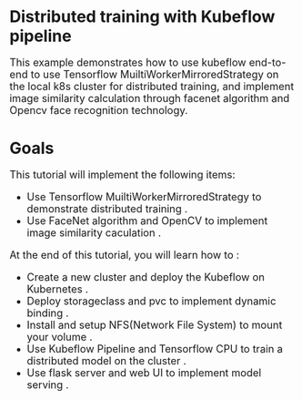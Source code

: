 # Distributed training with Kubeflow pipeline
<font size=4>This example demonstrates how to use kubeflow end-to-end to use Tensorflow MuiltiWorkerMirroredStrategy on the local k8s cluster for distributed training, and implement image similarity calculation through facenet algorithm and Opencv face recognition technology.</font>
# Goals
<font size=4> This tutorial will implement the following items:  
  
*	Use Tensorflow MuiltiWorkerMirroredStrategy to demonstrate distributed training .  
*	Use FaceNet algorithm and OpenCV to implement image similarity caculation .  
  
<font size=4> At the end of this tutorial, you will learn how to :  
*  Create a new cluster and deploy the Kubeflow on Kubernetes .
*  Deploy storageclass and pvc to implement dynamic binding .
*  Install and setup NFS(Network File System) to mount your volume .  
*  Use Kubeflow Pipeline and Tensorflow CPU to train a distributed model on the cluster .  
*  Use flask server and web UI to implement model serving .
